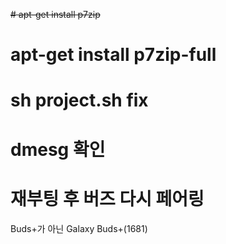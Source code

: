 ~~# apt-get install p7zip~~
# apt-get install p7zip-full
# sh project.sh fix
# dmesg 확인
# 재부팅 후 버즈 다시 페어링
Buds+가 아닌 Galaxy Buds+(1681)
